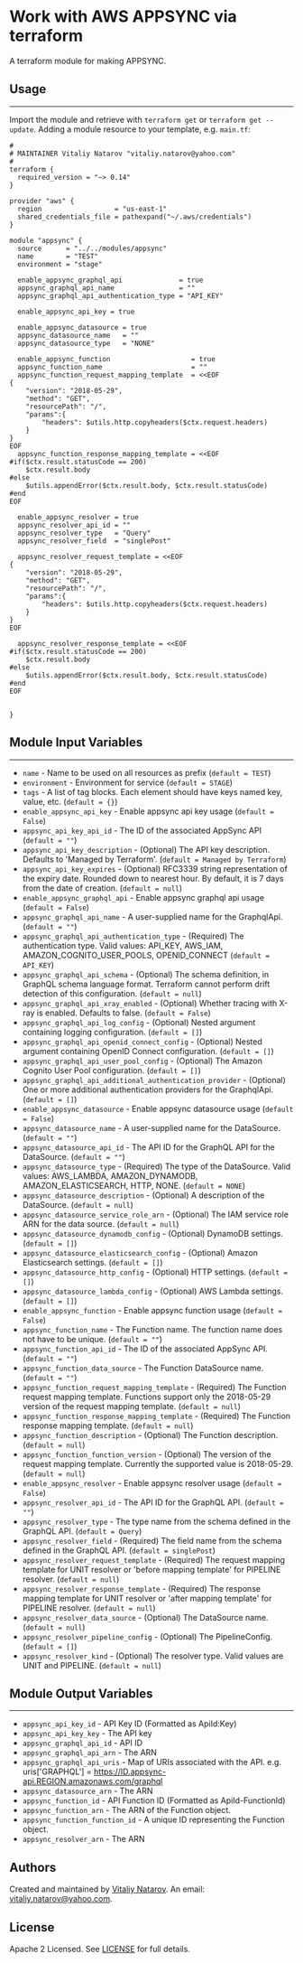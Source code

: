 # Work with AWS APPSYNC via terraform

A terraform module for making APPSYNC.


## Usage
----------------------
Import the module and retrieve with ```terraform get``` or ```terraform get --update```. Adding a module resource to your template, e.g. `main.tf`:

```
#
# MAINTAINER Vitaliy Natarov "vitaliy.natarov@yahoo.com"
#
terraform {
  required_version = "~> 0.14"
}

provider "aws" {
  region                  = "us-east-1"
  shared_credentials_file = pathexpand("~/.aws/credentials")
}

module "appsync" {
  source      = "../../modules/appsync"
  name        = "TEST"
  environment = "stage"

  enable_appsync_graphql_api              = true
  appsync_graphql_api_name                = ""
  appsync_graphql_api_authentication_type = "API_KEY"

  enable_appsync_api_key = true

  enable_appsync_datasource = true
  appsync_datasource_name   = ""
  appsync_datasource_type   = "NONE"

  enable_appsync_function                    = true
  appsync_function_name                      = ""
  appsync_function_request_mapping_template  = <<EOF
{
    "version": "2018-05-29",
    "method": "GET",
    "resourcePath": "/",
    "params":{
        "headers": $utils.http.copyheaders($ctx.request.headers)
    }
}
EOF
  appsync_function_response_mapping_template = <<EOF
#if($ctx.result.statusCode == 200)
    $ctx.result.body
#else
    $utils.appendError($ctx.result.body, $ctx.result.statusCode)
#end
EOF

  enable_appsync_resolver = true
  appsync_resolver_api_id = ""
  appsync_resolver_type   = "Query"
  appsync_resolver_field  = "singlePost"

  appsync_resolver_request_template = <<EOF
{
    "version": "2018-05-29",
    "method": "GET",
    "resourcePath": "/",
    "params":{
        "headers": $utils.http.copyheaders($ctx.request.headers)
    }
}
EOF

  appsync_resolver_response_template = <<EOF
#if($ctx.result.statusCode == 200)
    $ctx.result.body
#else
    $utils.appendError($ctx.result.body, $ctx.result.statusCode)
#end
EOF


}
```

## Module Input Variables
----------------------
- `name` - Name to be used on all resources as prefix (`default = TEST`)
- `environment` - Environment for service (`default = STAGE`)
- `tags` - A list of tag blocks. Each element should have keys named key, value, etc. (`default = {}`)
- `enable_appsync_api_key` - Enable appsync api key usage (`default = False`)
- `appsync_api_key_api_id` - The ID of the associated AppSync API (`default = ""`)
- `appsync_api_key_description` - (Optional) The API key description. Defaults to 'Managed by Terraform'. (`default = Managed by Terraform`)
- `appsync_api_key_expires` - (Optional) RFC3339 string representation of the expiry date. Rounded down to nearest hour. By default, it is 7 days from the date of creation. (`default = null`)
- `enable_appsync_graphql_api` - Enable appsync graphql api usage (`default = False`)
- `appsync_graphql_api_name` - A user-supplied name for the GraphqlApi. (`default = ""`)
- `appsync_graphql_api_authentication_type` - (Required) The authentication type. Valid values: API_KEY, AWS_IAM, AMAZON_COGNITO_USER_POOLS, OPENID_CONNECT (`default = API_KEY`)
- `appsync_graphql_api_schema` - (Optional) The schema definition, in GraphQL schema language format. Terraform cannot perform drift detection of this configuration. (`default = null`)
- `appsync_graphql_api_xray_enabled` - (Optional) Whether tracing with X-ray is enabled. Defaults to false. (`default = False`)
- `appsync_graphql_api_log_config` - (Optional) Nested argument containing logging configuration. (`default = []`)
- `appsync_graphql_api_openid_connect_config` - (Optional) Nested argument containing OpenID Connect configuration. (`default = []`)
- `appsync_graphql_api_user_pool_config` - (Optional) The Amazon Cognito User Pool configuration. (`default = []`)
- `appsync_graphql_api_additional_authentication_provider` - (Optional) One or more additional authentication providers for the GraphqlApi. (`default = []`)
- `enable_appsync_datasource` - Enable appsync datasource usage (`default = False`)
- `appsync_datasource_name` - A user-supplied name for the DataSource. (`default = ""`)
- `appsync_datasource_api_id` - The API ID for the GraphQL API for the DataSource. (`default = ""`)
- `appsync_datasource_type` - (Required) The type of the DataSource. Valid values: AWS_LAMBDA, AMAZON_DYNAMODB, AMAZON_ELASTICSEARCH, HTTP, NONE. (`default = NONE`)
- `appsync_datasource_description` - (Optional) A description of the DataSource. (`default = null`)
- `appsync_datasource_service_role_arn` - (Optional) The IAM service role ARN for the data source. (`default = null`)
- `appsync_datasource_dynamodb_config` - (Optional) DynamoDB settings. (`default = []`)
- `appsync_datasource_elasticsearch_config` - (Optional) Amazon Elasticsearch settings.  (`default = []`)
- `appsync_datasource_http_config` - (Optional) HTTP settings. (`default = []`)
- `appsync_datasource_lambda_config` - (Optional) AWS Lambda settings. (`default = []`)
- `enable_appsync_function` - Enable appsync function usage (`default = False`)
- `appsync_function_name` - The Function name. The function name does not have to be unique. (`default = ""`)
- `appsync_function_api_id` - The ID of the associated AppSync API. (`default = ""`)
- `appsync_function_data_source` - The Function DataSource name. (`default = ""`)
- `appsync_function_request_mapping_template` - (Required) The Function request mapping template. Functions support only the 2018-05-29 version of the request mapping template. (`default = null`)
- `appsync_function_response_mapping_template` - (Required) The Function response mapping template. (`default = null`)
- `appsync_function_description` - (Optional) The Function description. (`default = null`)
- `appsync_function_function_version` - (Optional) The version of the request mapping template. Currently the supported value is 2018-05-29. (`default = null`)
- `enable_appsync_resolver` - Enable appsync resolver usage (`default = False`)
- `appsync_resolver_api_id` - The API ID for the GraphQL API. (`default = ""`)
- `appsync_resolver_type` - The type name from the schema defined in the GraphQL API. (`default = Query`)
- `appsync_resolver_field` - (Required) The field name from the schema defined in the GraphQL API. (`default = singlePost`)
- `appsync_resolver_request_template` - (Required) The request mapping template for UNIT resolver or 'before mapping template' for PIPELINE resolver. (`default = null`)
- `appsync_resolver_response_template` - (Required) The response mapping template for UNIT resolver or 'after mapping template' for PIPELINE resolver. (`default = null`)
- `appsync_resolver_data_source` - (Optional) The DataSource name. (`default = null`)
- `appsync_resolver_pipeline_config` - (Optional) The PipelineConfig.  (`default = []`)
- `appsync_resolver_kind` - (Optional) The resolver type. Valid values are UNIT and PIPELINE. (`default = null`)

## Module Output Variables
----------------------
- `appsync_api_key_id` - API Key ID (Formatted as ApiId:Key)
- `appsync_api_key_key` - The API key
- `appsync_graphql_api_id` - API ID
- `appsync_graphql_api_arn` - The ARN
- `appsync_graphql_api_uris` - Map of URIs associated with the API. e.g. uris['GRAPHQL'] = https://ID.appsync-api.REGION.amazonaws.com/graphql
- `appsync_datasource_arn` - The ARN
- `appsync_function_id` - API Function ID (Formatted as ApiId-FunctionId)
- `appsync_function_arn` - The ARN of the Function object.
- `appsync_function_function_id` - A unique ID representing the Function object.
- `appsync_resolver_arn` - The ARN


## Authors

Created and maintained by [Vitaliy Natarov](https://github.com/SebastianUA). An email: [vitaliy.natarov@yahoo.com](vitaliy.natarov@yahoo.com).

## License

Apache 2 Licensed. See [LICENSE](https://github.com/SebastianUA/terraform/blob/master/LICENSE) for full details.
